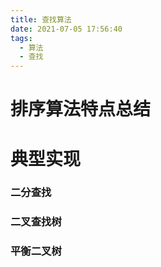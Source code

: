```yaml
---
title: 查找算法
date: 2021-07-05 17:56:40
tags:
  - 算法
  - 查找
---
```


# 排序算法特点总结

# 典型实现

### 二分查找

### 二叉查找树

### 平衡二叉树
